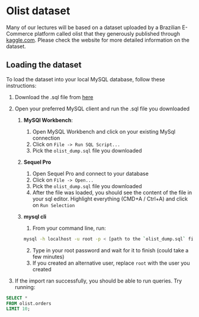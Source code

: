 # Olist dataset

Many of our lectures will be based on a dataset uploaded by a Brazilian E-Commerce platform called olist that they generously published through [kaggle.com](https://www.kaggle.com/olistbr/brazilian-ecommerce/). Please check the website for more detailed
information on the dataset.

## Loading the dataset

To load the dataset into your local MySQL database, follow these instructions:

1. Download the .sql file from [here](https://drive.google.com/open?id=1yOrzRBx8gIUUFO-CDEVjUft7OLhVY4M-)

2. Open your preferred MySQL client and run the .sql file you downloaded
    1. **MySQl Workbench**:
        1. Open MySQL Workbench and click on your existing MySql connection
        2. Click on `File -> Run SQL Script...` 
        3. Pick the `olist_dump.sql` file you downloaded

    2. **Sequel Pro**
        1. Open Sequel Pro and connect to your database
        2. Click on `File -> Open...`
        3. Pick the `olist_dump.sql` file you downloaded
        4. After the file was loaded, you should see the content of the file in your sql editor. Highlight everything (CMD+A / Ctrl+A) and click on `Run Selection`
        
    3. **mysql cli**
        1. From your command line, run:
        ```bash
        mysql -h localhost -u root -p < [path to the `olist_dump.sql` file]
        ```
        2. Type in your root password and wait for it to finish (could take a few minutes)
        3. If you created an alternative user, replace `root` with the user you created

3. If the import ran successfully, you should be able to run queries. Try running:

```sql
SELECT *
FROM olist.orders
LIMIT 10;
```
